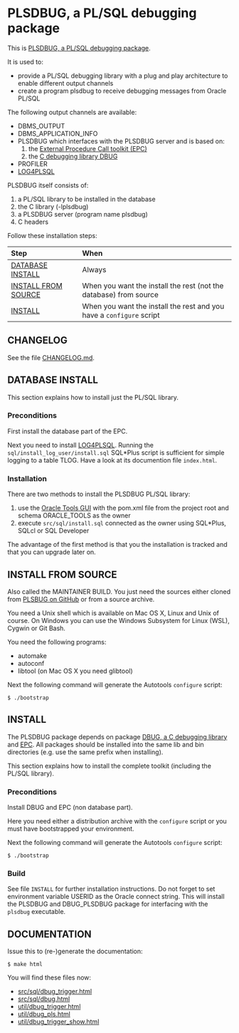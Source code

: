 # PLSDBUG, a PL/SQL debugging package

This is [PLSDBUG, a PL/SQL debugging
package](https://github.com/TransferWare/plsdbug).

It is used to:
- provide a PL/SQL debugging library with a plug and play architecture to enable different output channels
- create a program plsdbug to receive debugging messages from Oracle PL/SQL

The following output channels are available:
- DBMS_OUTPUT
- DBMS_APPLICATION_INFO
- PLSDBUG which interfaces with the PLSDBUG server and is based on:
  1. the [External Procedure Call toolkit (EPC)](https://github.com/TransferWare/epc)
  2. the [C debugging library DBUG](https://github.com/TransferWare/dbug)
- PROFILER
- [LOG4PLSQL](http://sourceforge.net/projects/log4plsql) 

PLSDBUG itself consists of:
1. a PL/SQL library to be installed in the database
2. the C library (-lplsdbug)
3. a PLSDBUG server (program name plsdbug)
4. C headers

Follow these installation steps:

| Step | When |
| :--- | :--- |
| [DATABASE INSTALL](#database-install) | Always |
| [INSTALL FROM SOURCE](#install-from-source) | When you want the install the rest (not the database) from source |
| [INSTALL](#install) | When you want the install the rest and you have a `configure` script |

## CHANGELOG

See the file [CHANGELOG.md](CHANGELOG.md).

## DATABASE INSTALL

This section explains how to install just the PL/SQL library.

### Preconditions

First install the database part of the EPC.

Next you need to install [LOG4PLSQL](https://sourceforge.net/projects/log4plsql/). Running the
`sql/install_log_user/install.sql` SQL*Plus script is sufficient for simple
logging to a table TLOG. Have a look at its documention file `index.html`.

### Installation

There are two methods to install the PLSDBUG PL/SQL library:
1. use the [Oracle Tools GUI](https://github.com/paulissoft/oracle-tools-gui)
with the pom.xml file from the project root and schema ORACLE_TOOLS as the owner
2. execute `src/sql/install.sql` connected as the owner using SQL*Plus, SQLcl or SQL Developer

The advantage of the first method is that you the installation is tracked and
that you can upgrade later on.

## INSTALL FROM SOURCE

Also called the MAINTAINER BUILD. You just need the sources either cloned from
[PLSBUG on GitHub](https://github.com/TransferWare/plsdbug) or from a source
archive.

You need a Unix shell which is available on Mac OS X, Linux and Unix of course.
On Windows you can use the Windows Subsystem for Linux (WSL), Cygwin or Git Bash.

You need the following programs:
- automake
- autoconf
- libtool (on Mac OS X you need glibtool)

Next the following command will generate the Autotools `configure` script:

```
$ ./bootstrap
```

## INSTALL

The PLSDBUG package depends on package [DBUG, a C debugging
library](https://github.com/TransferWare/dbug) and
[EPC](https://github.com/TransferWare/epc). All packages should be installed
into the same lib and bin directories (e.g. use the same prefix when
installing).

This section explains how to install the complete toolkit (including the PL/SQL library).

### Preconditions

Install DBUG and EPC (non database part).

Here you need either a distribution archive with the `configure` script or you must have bootstrapped your environment.

Next the following command will generate the Autotools `configure` script:

```
$ ./bootstrap
```

### Build

See file `INSTALL` for further installation instructions. Do not forget to set
environment variable USERID as the Oracle connect string. This will install
the PLSDBUG and DBUG_PLSDBUG package for interfacing with the `plsdbug`
executable.

## DOCUMENTATION

Issue this to (re-)generate the documentation:

```
$ make html
```

You will find these files now:
- [src/sql/dbug_trigger.html](src/sql/dbug_trigger.html)
- [src/sql/dbug.html](src/sql/dbug.html)
- [util/dbug_trigger.html](util/dbug_trigger.html)
- [util/dbug_pls.html](util/dbug_pls.html)
- [util/dbug_trigger_show.html](util/dbug_trigger_show.html)
